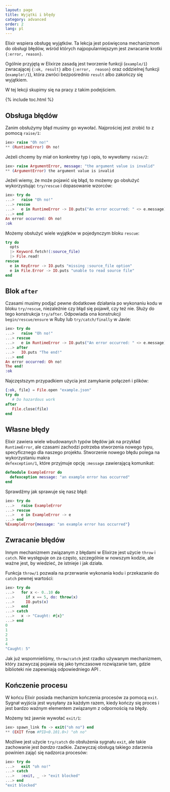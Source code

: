 ```yaml
---
layout: page
title: Wyjątki i błędy
category: advanced
order: 2
lang: pl
---
```


Elixir wspiera obsługę wyjątków. Ta lekcja jest poświęcona mechanizmom do obsługi błędów, wśród których 
najpopularniejszym jest zwracanie krotki `{:error, reason}`. 

Ogólnie przyjętą w Elixirze zasadą jest tworzenie funkcji (`example/1`) zwracającej `{:ok, result}` albo `{:error, 
reason}` oraz oddzielnej funkcji (`example!/1`), która zwróci bezpośrednio `result` albo zakończy się wyjątkiem.

W tej lekcji skupimy się na pracy z takim podejściem.

{% include toc.html %}

## Obsługa błędów

Zanim obsłużymy błąd musimy go wywołać. Najprościej jest zrobić to z pomocą `raise/1`:

```elixir
iex> raise "Oh no!"
** (RuntimeError) Oh no!
```

Jeżeli chcemy by miał on konkretny typ i opis, to wywołamy `raise/2`:

```elixir
iex> raise ArgumentError, message: "the argument value is invalid"
** (ArgumentError) the argument value is invalid
```

Jeżeli wiemy, że może pojawić się błąd, to możemy go obsłużyć wykorzystując `try/rescue` i dopasowanie wzorców:

```elixir
iex> try do
...>   raise "Oh no!"
...> rescue
...>   e in RuntimeError -> IO.puts("An error occurred: " <> e.message)
...> end
An error occurred: Oh no!
:ok
```

Możemy obsłużyć wiele wyjątków w pojedynczym bloku `rescue`:

```elixir
try do
  opts
  |> Keyword.fetch!(:source_file)
  |> File.read!
rescue
  e in KeyError -> IO.puts "missing :source_file option"
  e in File.Error -> IO.puts "unable to read source file"
end
```

## Blok `after`

Czasami musimy podjąć pewne dodatkowe działania po wykonaniu kodu w bloku `try/rescue`, niezależnie czy błąd się 
pojawił, czy też nie.  Służy do tego konstrukcja `try/after`.  Odpowiada ona konstrukcji `begin/rescue/ensure` w Ruby 
lub `try/catch/finally` w Javie:

```elixir
iex> try do
...>   raise "Oh no!"
...> rescue
...>   e in RuntimeError -> IO.puts("An error occurred: " <> e.message)
...> after
...>   IO.puts "The end!"
...> end
An error occurred: Oh no!
The end!
:ok
```

Najczęstszym przypadkiem użycia jest zamykanie połączeń i plików:

```elixir
{:ok, file} = File.open "example.json"
try do
   # Do hazardous work
after
   File.close(file)
end
```

## Własne błędy

Elixir zawiera wiele wbudowanych typów błędów jak na przykład `RuntimeError`, ale czasami zachodzi potrzeba 
stworzenia nowego typu, specyficznego dla naszego projektu.  Stworzenie nowego błędu polega na wykorzystaniu makra  
`defexception/1`, które przyjmuje opcję `:message` zawierającą komunikat:

```elixir
defmodule ExampleError do
  defexception message: "an example error has occurred"
end
```

Sprawdźmy jak sprawuje się nasz błąd:

```elixir
iex> try do
...>   raise ExampleError
...> rescue
...>   e in ExampleError -> e
...> end
%ExampleError{message: "an example error has occurred"}
```

## Zwracanie błędów

Innym mechanizmem związanym z błędami w Elixirze jest użycie `throw` i `catch`.  Nie występuje on za często, 
szczególnie w nowszym kodzie, ale ważne jest, by wiedzieć, że istnieje i jak działa.

Funkcja `throw/1` pozwala na przerwanie wykonania kodu i przekazanie do `catch` pewnej wartości:

```elixir
iex> try do
...>   for x <- 0..10 do
...>     if x == 5, do: throw(x)
...>     IO.puts(x)
...>   end
...> catch
...>   x -> "Caught: #{x}"
...> end
0
1
2
3
4
"Caught: 5"
```

Jak już wspomnieliśmy, `throw/catch` jest rzadko używanym mechanizmem, który zazwyczaj pojawia się jako tymczasowe 
rozwiązanie tam, gdzie biblioteki nie zapewniają odpowiedniego API .

## Kończenie procesu

W końcu Elixir posiada mechanizm kończenia procesów za pomocą `exit`. Sygnał wyjścia jest wysyłany za każdym razem, 
kiedy kończy się proces i jest bardzo ważnym elementem związanym z odpornością na błędy.

Możemy też jawnie wywołać `exit/1`:

```elixir
iex> spawn_link fn -> exit("oh no") end
** (EXIT from #PID<0.101.0>) "oh no"
```

Możliwe jest użycie `try/catch` do obsłużenia sygnału `exit`, ale takie zachowanie jest _bardzo_ rzadkie. Zazwyczaj 
obsługą takiego zdarzenia powinien zająć się nadzorca procesów:

```elixir
iex> try do
...>   exit "oh no!"
...> catch
...>   :exit, _ -> "exit blocked"
...> end
"exit blocked"
```
